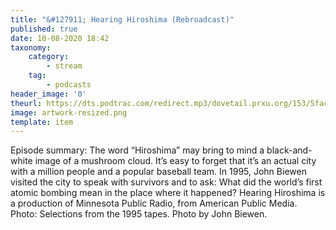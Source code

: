 ```yaml
---
title: "&#127911; Hearing Hiroshima (Rebroadcast)"
published: true
date: 10-08-2020 18:42
taxonomy:
    category:
        - stream
    tag:
        - podcasts
header_image: '0'
theurl: https://dts.podtrac.com/redirect.mp3/dovetail.prxu.org/153/5fac1248-1fe2-47bf-94dc-3159e62dce99/Rebroadcast_HearingHiroshima_SegA.mp3
image: artwork-resized.png
template: item
--- 
```

Episode summary: The word “Hiroshima” may bring to mind a black-and-white image of a mushroom cloud. It’s easy to forget that it’s an actual city with a million people and a popular baseball team. In 1995, John Biewen visited the city to speak with survivors and to ask: What did the world’s first atomic bombing mean in the place where it happened? Hearing Hiroshima is a production of Minnesota Public Radio, from American Public Media. Photo: Selections from the 1995 tapes. Photo by John Biewen.
